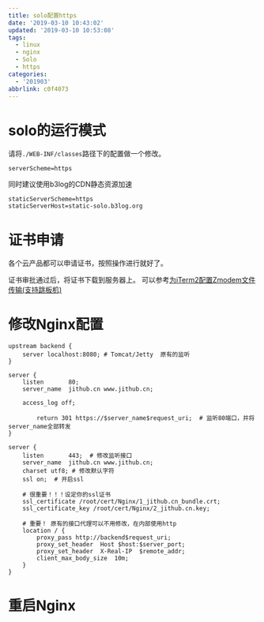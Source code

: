 ```yaml
---
title: solo配置https
date: '2019-03-10 10:43:02'
updated: '2019-03-10 10:53:08'
tags:
  - linux
  - nginx
  - Solo
  - https
categories:
  - '201903'
abbrlink: c0f4073
---
```

# solo的运行模式
请将`./WEB-INF/classes`路径下的配置做一个修改。
```
serverScheme=https
```
同时建议使用b3log的CDN静态资源加速
```
staticServerScheme=https
staticServerHost=static-solo.b3log.org
```

# 证书申请

各个云产品都可以申请证书，按照操作进行就好了。

证书审批通过后，将证书下载到服务器上。
可以参考[为iTerm2配置Zmodem文件传输(支持跳板机)](https://jithub.cn/articles/2019/03/09/1552136837606.html)

# 修改Nginx配置

```shell
upstream backend {
    server localhost:8080; # Tomcat/Jetty  原有的监听
}

server {
    listen       80;
    server_name  jithub.cn www.jithub.cn;

    access_log off;

        return 301 https://$server_name$request_uri;  # 监听80端口，并将server_name全部转发
}

server {
    listen       443;  # 修改监听接口
    server_name  jithub.cn www.jithub.cn;
    charset utf8; # 修改默认字符
    ssl on;  # 开启ssl

    # 很重要！！！设定你的ssl证书
    ssl_certificate /root/cert/Nginx/1_jithub.cn_bundle.crt;
    ssl_certificate_key /root/cert/Nginx/2_jithub.cn.key;

    # 重要！ 原有的接口代理可以不用修改，在内部使用http
    location / {
        proxy_pass http://backend$request_uri;
        proxy_set_header  Host $host:$server_port;
        proxy_set_header  X-Real-IP  $remote_addr;
        client_max_body_size  10m;
    }
}

```

# 重启Nginx
```service nginx restart
```